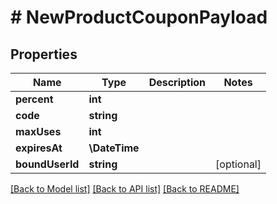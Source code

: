 # # NewProductCouponPayload

## Properties

Name | Type | Description | Notes
------------ | ------------- | ------------- | -------------
**percent** | **int** |  |
**code** | **string** |  |
**maxUses** | **int** |  |
**expiresAt** | **\DateTime** |  |
**boundUserId** | **string** |  | [optional]

[[Back to Model list]](../../README.md#models) [[Back to API list]](../../README.md#endpoints) [[Back to README]](../../README.md)

